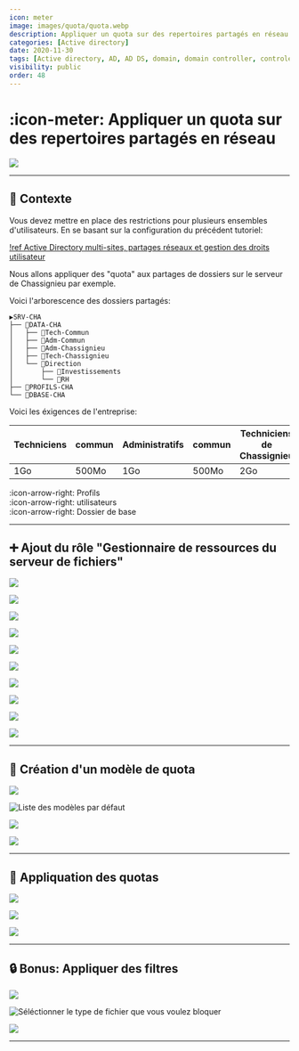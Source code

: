 ```yaml
---
icon: meter
image: images/quota/quota.webp
description: Appliquer un quota sur des repertoires partagés en réseau.
categories: [Active directory]
date: 2020-11-30
tags: [Active directory, AD, AD DS, domain, domain controller, controleur de domaine, share, permissions, quota]
visibility: public
order: 48
---
```


# :icon-meter: Appliquer un quota sur des repertoires partagés en réseau

![](images/quota/quota.webp)

---

## :small_blue_diamond: Contexte

Vous devez mettre en place des restrictions pour plusieurs ensembles d'utilisateurs.
En se basant sur la configuration du précédent tutoriel:

[!ref Active Directory multi-sites, partages réseaux et gestion des droits utilisateur](active-directory-tp-uo-ou-gg-gl-partages-et-droits-utilisateurs.md)

Nous allons appliquer des "quota" aux partages de dossiers sur le serveur de Chassignieu par exemple.

Voici l'arborescence des dossiers partagés:

```
▶️SRV-CHA
├── 📁DATA-CHA
│   ├── 📁Tech-Commun
│   ├── 📁Adm-Commun
│   ├── 📁Adm-Chassignieu
│   ├── 📁Tech-Chassignieu
│   └── 📁Direction
│       ├── 📁Investissements
│       └── 📁RH
├── 📁PROFILS-CHA
└── 📁DBASE-CHA
```

Voici les éxigences de l'entreprise:

Techniciens | commun | Administratifs | commun | Techniciens de Chassignieu | Administratifs de Chassignieu | Direction
--- | --- | --- | --- | --- | --- | ---
1Go | 500Mo | 1Go | 500Mo | 2Go | 4Go | 4Go

:icon-arrow-right: Profils  
:icon-arrow-right: utilisateurs  
:icon-arrow-right: Dossier de base  

---

## :heavy_plus_sign: Ajout du rôle "Gestionnaire de ressources du serveur de fichiers"

![](images/quota/q1.webp)

![](images/quota/q2.webp)

![](images/quota/q3.webp)

![](images/quota/q4.webp)

![](images/quota/q5.webp)

![](images/quota/q6.webp)

![](images/quota/q7.webp)

![](images/quota/q8.webp)

![](images/quota/q9.webp)

![](images/quota/q10.webp)

---

## :newspaper: Création d'un modèle de quota

![](images/quota/q11.webp)

![Liste des modèles par défaut](images/quota/q12.webp)

![](images/quota/q13.webp)

![](images/quota/q14.webp)

---

## :memo: Appliquation des quotas


![](images/quota/q15.webp)

![](images/quota/q16.webp)

![](images/quota/q17.webp)

---

## :lock: Bonus: Appliquer des filtres

![](images/quota/q18.webp)

![Séléctionner le type de fichier que vous voulez bloquer](images/quota/q19.webp)

![](images/quota/q20.webp)

---

















